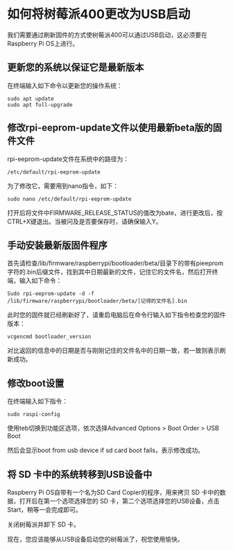 # 如何将树莓派400更改为USB启动

我们需要通过刷新固件的方式使树莓派400可以通过USB启动，这必须要在Raspberry Pi OS上进行。

## 更新您的系统以保证它是最新版本

在终端输入如下命令以更新您的操作系统：

```shell
sudo apt update
sudo apt full-upgrade
```

## 修改rpi-eeprom-update文件以使用最新beta版的固件文件

rpi-eeprom-update文件在系统中的路径为：

```shell
/etc/default/rpi-eeprom-update
```

为了修改它，需要用到nano指令，如下：

```shell
sudo nano /etc/default/rpi-eeprom-update
```

打开后将文件中FIRMWARE_RELEASE_STATUS的值改为bate，进行更改后，按CTRL+X键退出。当被问及是否要保存时，请确保输入Y。

## 手动安装最新版固件程序

首先请检查/lib/firmware/raspberrypi/bootloader/beta/目录下的带有pieeprom字符的.bin后缀文件，找到其中日期最新的文件，记住它的文件名，然后打开终端，输入如下命令：

```shell
Sudo rpi-eeprom-update -d -f /lib/firmware/raspberrypi/bootloader/beta/[记得的文件名].bin
```

此时您的固件就已经刷新好了，请重启电脑后在命令行输入如下指令检查您的固件版本：

```shell
vcgencmd bootloader_version
```

对比返回的信息中的日期是否与刚刚记住的文件名中的日期一致，若一致则表示刷新成功。

## 修改boot设置

在终端输入如下指令：

```shell
sudo raspi-config
```

使用teb切换到功能区选项，依次选择Advanced Options > Boot Order > USB Boot

然后会显示boot from usb device if sd card boot fails，表示修改成功。

## 将 SD 卡中的系统转移到USB设备中

Raspberry Pi OS自带有一个名为SD Card Copier的程序，用来拷贝 SD 卡中的数据，打开后在第一个选项选择您的 SD 卡，第二个选项选择您的USB设备，点击Start，稍等一会完成即可。

关闭树莓派并卸下 SD 卡。

现在，您应该能够从USB设备启动您的树莓派了，祝您使用愉快。